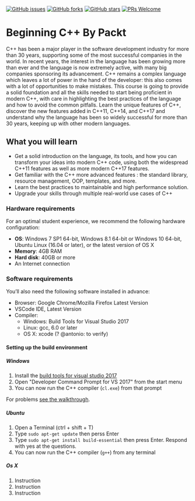[![GitHub issues](https://img.shields.io/github/issues/TrainingByPackt/BeginningCPlusPlus.svg)](https://github.com/TrainingByPackt/BeginningCPlusPlus/issues)
[![GitHub forks](https://img.shields.io/github/forks/TrainingByPackt/BeginningCPlusPlus.svg)](https://github.com/TrainingByPackt/BeginningCPlusPlus/network)
[![GitHub stars](https://img.shields.io/github/stars/TrainingByPackt/BeginningCPlusPlus.svg)](https://github.com/TrainingByPacktBeginningCPlusPlus/stargazers)
[![PRs Welcome](https://img.shields.io/badge/PRs-welcome-brightgreen.svg)](https://github.com/TrainingByPackt/BeginningCPlusPlus/pulls)



# Beginning C++ By Packt
C++ has been a major player in the software development industry for more than 30 years, supporting some of
the most successful companies in the world.
In recent years, the interest in the language has been growing more than ever and the language is now
extremely active, with many big companies sponsoring its advancement.
C++ remains a complex language which leaves a lot of power in the hand of the developer: this also comes
with a lot of opportunities to make mistakes.
This course is going to provide a solid foundation and all the skills needed to start being proficient in modern
C++, with care in highlighting the best practices of the language and how to avoid the common pitfalls.
Learn the unique features of C++, discover the new features added in C++11, C++14, and C++17 and
understand why the language has been so widely successful for more than 30 years, keeping up with other
modern languages.


## What you will learn
* Get a solid introduction on the language, its tools, and how you can transform your ideas into
modern C++ code, using both the widespread C++11 features as well as more modern C++17
features.
* Get familiar with the C++ more advanced features : the standard library, resource management, OOP,
templates, and more.
* Learn the best practices to maintainable and high performance solution.
* Upgrade your skills through multiple real-world use cases of C++



### Hardware requirements
For an optimal student experience, we recommend the following hardware configuration:
* **OS**: Windows 7 SP1 64-bit, Windows 8.1 64-bit or Windows 10 64-bit, Ubuntu Linux (16.04 or later), or the latest version of OS X
* **Memory**: 4GB RAM 
* **Hard disk**: 40GB or more
* An Internet connection



### Software requirements
You’ll also need the following software installed in advance:
* Browser: Google Chrome/Mozilla Firefox Latest Version
* VSCode IDE, Latest Version
* Compiler:
    - Windows: Build Tools for Visual Studio 2017
    - Linux: gcc, 6.0 or later
    - OS X: xcode (? @antonio: to verify)

#### Setting up the build environment

##### Windows

1. Install the [build tools for visual studio 2017](https://visualstudio.microsoft.com/downloads/#build-tools-for-visual-studio-2017)
2. Open "Developer Command Prompt for VS 2017" from the start menu
3. You can now run the C++ compiler (`cl.exe`) from that prompt

For problems [see the walkthrough](https://docs.microsoft.com/en-us/cpp/build/walkthrough-compiling-a-native-cpp-program-on-the-command-line?view=vs-2017).

##### Ubuntu

1. Open a Terminal (ctrl + shift + T)
2. Type `sudo apt-get update` then perss Enter
3. Type `sudo apt-get install build-essential` then press Enter. Respond with yes at the questions.
4. You can now run the C++ compiler (`g++`) from any terminal

##### Os X

1. Instruction
2. Instruction
3. Instruction





